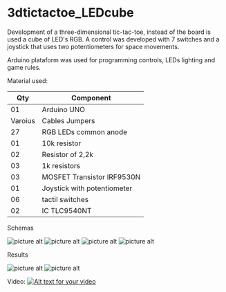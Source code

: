# 3dtictactoe_LEDcube

Development of a three-dimensional tic-tac-toe, instead of the board is used a cube of LED's RGB. A control was developed with 7 switches and a joystick that uses two potentiometers for space movements.

Arduino plataform was used for programming controls, LEDs lighting and game rules.

Material used:

Qty | Component
--- | -----------
01  | Arduino UNO
Varoius   | Cables Jumpers
27  | RGB LEDs common anode
01  | 10k resistor
02  | Resistor of 2,2k
03  | 1k resistors
03  | MOSFET Transistor IRF9530N
01  | Joystick with potentiometer
06  | tactil switches
02  | IC TLC9540NT

Schemas

![picture alt](https://i.pinimg.com/originals/77/fd/c0/77fdc07fe05bbf62986a2fd3fa06ccb7.jpg)
![picture alt](https://i.pinimg.com/originals/da/73/ce/da73ce355f6c3ffb72dd91e8fc853c6c.jpg)
![picture alt](https://i.pinimg.com/originals/39/27/7a/39277add506574c7690214afd8c79542.jpg)
![picture alt](https://i.pinimg.com/originals/27/07/88/270788be355edc9e2c107a9e77b8b5b6.jpg)

Results

![picture alt](https://i.pinimg.com/originals/d8/84/ed/d884eddd8f5af6ed7015945c22f4825c.jpg)
![picture alt](https://i.pinimg.com/originals/8b/76/d3/8b76d373afcc5b770c2bf6366e2fadee.jpg)

Video:
[![Alt text for your video](https://img.youtube.com/vi/Elkezr1vpU4/0.jpg)](https://youtu.be/Elkezr1vpU4)
